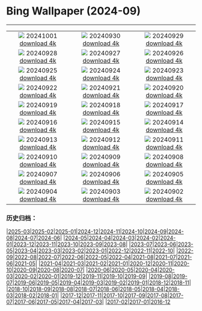 # Bing Wallpaper (2024-09)
**************
| | | |
| :----: | :----: | :----: |
| ![](https://www.bing.com/th?id=OHR.HalfDomeYosemite_ES-ES8574128580_1920x1080.jpg) 20241001 [download 4k](https://www.bing.com/th?id=OHR.HalfDomeYosemite_ES-ES8574128580_UHD.jpg) | ![](https://www.bing.com/th?id=OHR.WalrusNorway_ES-ES8405668641_1920x1080.jpg) 20240930 [download 4k](https://www.bing.com/th?id=OHR.WalrusNorway_ES-ES8405668641_UHD.jpg) | ![](https://www.bing.com/th?id=OHR.ConnecticutBridge_ES-ES8203018344_1920x1080.jpg) 20240929 [download 4k](https://www.bing.com/th?id=OHR.ConnecticutBridge_ES-ES8203018344_UHD.jpg) |
| ![](https://www.bing.com/th?id=OHR.SanSebastianFilmFestivalkicksoff_ES-ES7999513077_1920x1080.jpg) 20240928 [download 4k](https://www.bing.com/th?id=OHR.SanSebastianFilmFestivalkicksoff_ES-ES7999513077_UHD.jpg) | ![](https://www.bing.com/th?id=OHR.VeniceAerial_ES-ES7915043762_1920x1080.jpg) 20240927 [download 4k](https://www.bing.com/th?id=OHR.VeniceAerial_ES-ES7915043762_UHD.jpg) | ![](https://www.bing.com/th?id=OHR.LittleToucanet_ES-ES6890080970_1920x1080.jpg) 20240926 [download 4k](https://www.bing.com/th?id=OHR.LittleToucanet_ES-ES6890080970_UHD.jpg) |
| ![](https://www.bing.com/th?id=OHR.GiantSequoias_ES-ES6715324180_1920x1080.jpg) 20240925 [download 4k](https://www.bing.com/th?id=OHR.GiantSequoias_ES-ES6715324180_UHD.jpg) | ![](https://www.bing.com/th?id=OHR.SkaftafellWaterfall_ES-ES6245666975_1920x1080.jpg) 20240924 [download 4k](https://www.bing.com/th?id=OHR.SkaftafellWaterfall_ES-ES6245666975_UHD.jpg) | ![](https://www.bing.com/th?id=OHR.IcebergOtter_ES-ES5963215233_1920x1080.jpg) 20240923 [download 4k](https://www.bing.com/th?id=OHR.IcebergOtter_ES-ES5963215233_UHD.jpg) |
| ![](https://www.bing.com/th?id=OHR.AragonAutumnLandscape_ES-ES5440172345_1920x1080.jpg) 20240922 [download 4k](https://www.bing.com/th?id=OHR.AragonAutumnLandscape_ES-ES5440172345_UHD.jpg) | ![](https://www.bing.com/th?id=OHR.MunichBeerfest_ES-ES5226807539_1920x1080.jpg) 20240921 [download 4k](https://www.bing.com/th?id=OHR.MunichBeerfest_ES-ES5226807539_UHD.jpg) | ![](https://www.bing.com/th?id=OHR.OcracokeLight_ES-ES5015251723_1920x1080.jpg) 20240920 [download 4k](https://www.bing.com/th?id=OHR.OcracokeLight_ES-ES5015251723_UHD.jpg) |
| ![](https://www.bing.com/th?id=OHR.PiratePlayground_ES-ES9238970412_1920x1080.jpg) 20240919 [download 4k](https://www.bing.com/th?id=OHR.PiratePlayground_ES-ES9238970412_UHD.jpg) | ![](https://www.bing.com/th?id=OHR.GujoHachiman_ES-ES8969263083_1920x1080.jpg) 20240918 [download 4k](https://www.bing.com/th?id=OHR.GujoHachiman_ES-ES8969263083_UHD.jpg) | ![](https://www.bing.com/th?id=OHR.MidAutumnSingapore_ES-ES8766898553_1920x1080.jpg) 20240917 [download 4k](https://www.bing.com/th?id=OHR.MidAutumnSingapore_ES-ES8766898553_UHD.jpg) |
| ![](https://www.bing.com/th?id=OHR.WindsurferWorldChampionships_ES-ES7763895554_1920x1080.jpg) 20240916 [download 4k](https://www.bing.com/th?id=OHR.WindsurferWorldChampionships_ES-ES7763895554_UHD.jpg) | ![](https://www.bing.com/th?id=OHR.CalabriaPeperoncino_ES-ES7527352353_1920x1080.jpg) 20240915 [download 4k](https://www.bing.com/th?id=OHR.CalabriaPeperoncino_ES-ES7527352353_UHD.jpg) | ![](https://www.bing.com/th?id=OHR.RapaNuiSunrise_ES-ES7347678695_1920x1080.jpg) 20240914 [download 4k](https://www.bing.com/th?id=OHR.RapaNuiSunrise_ES-ES7347678695_UHD.jpg) |
| ![](https://www.bing.com/th?id=OHR.SunriseWallabies_ES-ES9650921909_1920x1080.jpg) 20240913 [download 4k](https://www.bing.com/th?id=OHR.SunriseWallabies_ES-ES9650921909_UHD.jpg) | ![](https://www.bing.com/th?id=OHR.DolphinReunion_ES-ES7087981116_1920x1080.jpg) 20240912 [download 4k](https://www.bing.com/th?id=OHR.DolphinReunion_ES-ES7087981116_UHD.jpg) | ![](https://www.bing.com/th?id=OHR.BarcelonaCataloniaDay_ES-ES6860997474_1920x1080.jpg) 20240911 [download 4k](https://www.bing.com/th?id=OHR.BarcelonaCataloniaDay_ES-ES6860997474_UHD.jpg) |
| ![](https://www.bing.com/th?id=OHR.BridgeLisbon_ES-ES6670987033_1920x1080.jpg) 20240910 [download 4k](https://www.bing.com/th?id=OHR.BridgeLisbon_ES-ES6670987033_UHD.jpg) | ![](https://www.bing.com/th?id=OHR.IguazuRainbow_ES-ES6461582669_1920x1080.jpg) 20240909 [download 4k](https://www.bing.com/th?id=OHR.IguazuRainbow_ES-ES6461582669_UHD.jpg) | ![](https://www.bing.com/th?id=OHR.StockholmLibrary_ES-ES6220707521_1920x1080.jpg) 20240908 [download 4k](https://www.bing.com/th?id=OHR.StockholmLibrary_ES-ES6220707521_UHD.jpg) |
| ![](https://www.bing.com/th?id=OHR.SantaCruzHummer_ES-ES5411382953_1920x1080.jpg) 20240907 [download 4k](https://www.bing.com/th?id=OHR.SantaCruzHummer_ES-ES5411382953_UHD.jpg) | ![](https://www.bing.com/th?id=OHR.GlenariffPark_ES-ES4997383293_1920x1080.jpg) 20240906 [download 4k](https://www.bing.com/th?id=OHR.GlenariffPark_ES-ES4997383293_UHD.jpg) | ![](https://www.bing.com/th?id=OHR.DuskyOwls_ES-ES4835891419_1920x1080.jpg) 20240905 [download 4k](https://www.bing.com/th?id=OHR.DuskyOwls_ES-ES4835891419_UHD.jpg) |
| ![](https://www.bing.com/th?id=OHR.LaVueltaJerez_ES-ES7910099478_1920x1080.jpg) 20240904 [download 4k](https://www.bing.com/th?id=OHR.LaVueltaJerez_ES-ES7910099478_UHD.jpg) | ![](https://www.bing.com/th?id=OHR.AlpineLakes_ES-ES4680324060_1920x1080.jpg) 20240903 [download 4k](https://www.bing.com/th?id=OHR.AlpineLakes_ES-ES4680324060_UHD.jpg) | ![](https://www.bing.com/th?id=OHR.BuracodasAraras_ES-ES4509423904_1920x1080.jpg) 20240902 [download 4k](https://www.bing.com/th?id=OHR.BuracodasAraras_ES-ES4509423904_UHD.jpg) |

### 历史归档：

|[2025-03](/2025-03/2025-03.md)|[2025-02](/2025-02/2025-02.md)|[2025-01](/2025-01/2025-01.md)|[2024-12](/2024-12/2024-12.md)|[2024-11](/2024-11/2024-11.md)|[2024-10](/2024-10/2024-10.md)|[2024-09](/2024-09/2024-09.md)|[2024-08](/2024-08/2024-08.md)|[2024-07](/2024-07/2024-07.md)|[2024-06](/2024-06/2024-06.md)|
|[2024-05](/2024-05/2024-05.md)|[2024-04](/2024-04/2024-04.md)|[2024-03](/2024-03/2024-03.md)|[2024-02](/2024-02/2024-02.md)|[2024-01](/2024-01/2024-01.md)|[2023-12](/2023-12/2023-12.md)|[2023-11](/2023-11/2023-11.md)|[2023-10](/2023-10/2023-10.md)|[2023-09](/2023-09/2023-09.md)|[2023-08](/2023-08/2023-08.md)|
|[2023-07](/2023-07/2023-07.md)|[2023-06](/2023-06/2023-06.md)|[2023-05](/2023-05/2023-05.md)|[2023-04](/2023-04/2023-04.md)|[2023-03](/2023-03/2023-03.md)|[2023-02](/2023-02/2023-02.md)|[2023-01](/2023-01/2023-01.md)|[2022-12](/2022-12/2022-12.md)|[2022-11](/2022-11/2022-11.md)|[2022-10](/2022-10/2022-10.md)|
|[2022-09](/2022-09/2022-09.md)|[2022-08](/2022-08/2022-08.md)|[2022-07](/2022-07/2022-07.md)|[2022-06](/2022-06/2022-06.md)|[2022-05](/2022-05/2022-05.md)|[2022-04](/2022-04/2022-04.md)|[2021-08](/2021-08/2021-08.md)|[2021-07](/2021-07/2021-07.md)|[2021-06](/2021-06/2021-06.md)|[2021-05](/2021-05/2021-05.md)|
|[2021-04](/2021-04/2021-04.md)|[2021-03](/2021-03/2021-03.md)|[2021-02](/2021-02/2021-02.md)|[2021-01](/2021-01/2021-01.md)|[2020-12](/2020-12/2020-12.md)|[2020-11](/2020-11/2020-11.md)|[2020-10](/2020-10/2020-10.md)|[2020-09](/2020-09/2020-09.md)|[2020-08](/2020-08/2020-08.md)|[2020-07](/2020-07/2020-07.md)|
|[2020-06](/2020-06/2020-06.md)|[2020-05](/2020-05/2020-05.md)|[2020-04](/2020-04/2020-04.md)|[2020-03](/2020-03/2020-03.md)|[2020-02](/2020-02/2020-02.md)|[2020-01](/2020-01/2020-01.md)|[2019-12](/2019-12/2019-12.md)|[2019-11](/2019-11/2019-11.md)|[2019-10](/2019-10/2019-10.md)|[2019-09](/2019-09/2019-09.md)|
|[2019-08](/2019-08/2019-08.md)|[2019-07](/2019-07/2019-07.md)|[2019-06](/2019-06/2019-06.md)|[2019-05](/2019-05/2019-05.md)|[2019-04](/2019-04/2019-04.md)|[2019-03](/2019-03/2019-03.md)|[2019-02](/2019-02/2019-02.md)|[2019-01](/2019-01/2019-01.md)|[2018-12](/2018-12/2018-12.md)|[2018-11](/2018-11/2018-11.md)|
|[2018-10](/2018-10/2018-10.md)|[2018-09](/2018-09/2018-09.md)|[2018-08](/2018-08/2018-08.md)|[2018-07](/2018-07/2018-07.md)|[2018-06](/2018-06/2018-06.md)|[2018-05](/2018-05/2018-05.md)|[2018-04](/2018-04/2018-04.md)|[2018-03](/2018-03/2018-03.md)|[2018-02](/2018-02/2018-02.md)|[2018-01](/2018-01/2018-01.md)|
|[2017-12](/2017-12/2017-12.md)|[2017-11](/2017-11/2017-11.md)|[2017-10](/2017-10/2017-10.md)|[2017-09](/2017-09/2017-09.md)|[2017-08](/2017-08/2017-08.md)|[2017-07](/2017-07/2017-07.md)|[2017-06](/2017-06/2017-06.md)|[2017-05](/2017-05/2017-05.md)|[2017-04](/2017-04/2017-04.md)|[2017-03](/2017-03/2017-03.md)|
|[2017-02](/2017-02/2017-02.md)|[2017-01](/2017-01/2017-01.md)|[2016-12](/2016-12/2016-12.md)